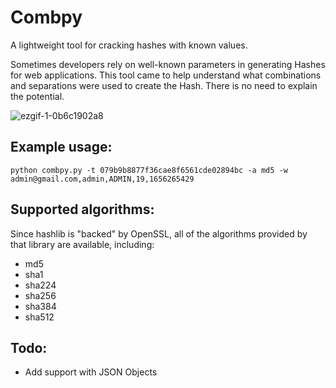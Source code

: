 # Combpy
A lightweight tool for cracking hashes with known values.

Sometimes developers rely on well-known parameters in generating Hashes for web applications. This tool came to help understand what combinations and separations were used to create the Hash. There is no need to explain the potential.

![ezgif-1-0b6c1902a8](https://user-images.githubusercontent.com/20946532/175826400-afb84e97-29bc-4d9c-ae0f-ea873f266f8b.gif)


## Example usage:
    python combpy.py -t 079b9b8877f36cae8f6561cde02894bc -a md5 -w admin@gmail.com,admin,ADMIN,19,1656265429


## Supported algorithms:
Since hashlib is "backed" by OpenSSL, all of the algorithms provided by that library are available, including:
- md5
- sha1
- sha224
- sha256
- sha384
- sha512

## Todo:
 - Add support with JSON Objects
